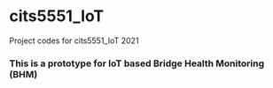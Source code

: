 # cits5551_IoT
Project codes for cits5551_IoT 2021
### This is a prototype for IoT based Bridge Health Monitoring (BHM)
